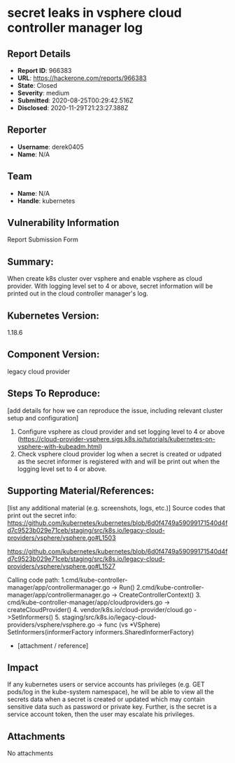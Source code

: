 # secret leaks in vsphere cloud controller manager log

## Report Details
- **Report ID**: 966383
- **URL**: https://hackerone.com/reports/966383
- **State**: Closed
- **Severity**: medium
- **Submitted**: 2020-08-25T00:29:42.516Z
- **Disclosed**: 2020-11-29T21:23:27.388Z

## Reporter
- **Username**: derek0405
- **Name**: N/A

## Team
- **Name**: N/A
- **Handle**: kubernetes

## Vulnerability Information
Report Submission Form

## Summary:
When create k8s cluster over vsphere and enable vsphere as cloud provider. With logging level set to 4 or above, secret information will be printed out in the cloud controller manager's log.

## Kubernetes Version:
1.18.6

## Component Version:
legacy cloud provider

## Steps To Reproduce:
[add details for how we can reproduce the issue, including relevant cluster setup and configuration]

  1. Configure vsphere as cloud provider and set logging level to 4 or above (https://cloud-provider-vsphere.sigs.k8s.io/tutorials/kubernetes-on-vsphere-with-kubeadm.html)
  2. Check vsphere cloud provider log when a secret is created or udpated as the secret informer is registered with and will be print out when the logging level set to 4 or above.
  
## Supporting Material/References:
[list any additional material (e.g. screenshots, logs, etc.)]
Source codes that print out the secret info:
https://github.com/kubernetes/kubernetes/blob/6d0f4749a59099171540d4fd7c9523b029e71ceb/staging/src/k8s.io/legacy-cloud-providers/vsphere/vsphere.go#L1503

https://github.com/kubernetes/kubernetes/blob/6d0f4749a59099171540d4fd7c9523b029e71ceb/staging/src/k8s.io/legacy-cloud-providers/vsphere/vsphere.go#L1527

Calling code path:
1.cmd/kube-controller-manager/app/controllermanager.go -> Run()
2.cmd/kube-controller-manager/app/controllermanager.go -> CreateControllerContext()
3. cmd/kube-controller-manager/app/cloudproviders.go -> createCloudProvider()
4. vendor/k8s.io/cloud-provider/cloud.go ->SetInformers()
5. staging/src/k8s.io/legacy-cloud-providers/vsphere/vsphere.go -> func (vs *VSphere) SetInformers(informerFactory informers.SharedInformerFactory)

  * [attachment / reference]

## Impact

If any kubernetes users or service accounts has privileges (e.g. GET pods/log  in the kube-system namespace), he will be able to view all the secrets data when a secret is created or updated which may contain sensitive data such as password or private key. Further, is the secret is a service account token, then the user may escalate his privileges.

## Attachments
No attachments

